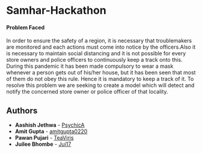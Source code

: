 # Samhar-Hackathon

#### Problem Faced

In order to ensure the safety of a region, it is necessary that troublemakers are monitored and each actions must come into notice by the officers.Also it is necessary to maintain social distancing and it is not possible for every store owners and police officers to continuously keep a track onto this.
During this pandemic it has been made compulsory to wear a mask whenever a person gets out of his/her house, but it has been seen that most of them do not obey this rule. Hence it is mandatory to keep a track of it.
To resolve this problem we are seeking to create a model which will detect and notify the concerned store owner or police officer of that locality.



## Authors

* **Aashish Jethwa** - [PsychicA](https://github.com/PsychicA)
* **Amit Gupta** - [amitgupta0220](https://github.com/amitgupta0220)
* **Pawan Pujari** - [TeaViris](https://github.com/TeaViris)
* **Juilee Bhombe** - [Jui17](https://github.com/Jui17)
